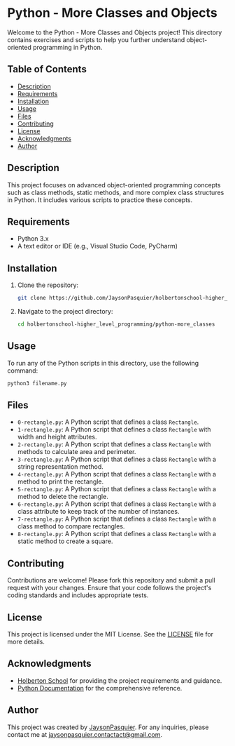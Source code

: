 # Python - More Classes and Objects

Welcome to the Python - More Classes and Objects project! This directory contains exercises and scripts to help you further understand object-oriented programming in Python.

## Table of Contents
- [Description](#description)
- [Requirements](#requirements)
- [Installation](#installation)
- [Usage](#usage)
- [Files](#files)
- [Contributing](#contributing)
- [License](#license)
- [Acknowledgments](#acknowledgments)
- [Author](#author)

## Description
This project focuses on advanced object-oriented programming concepts such as class methods, static methods, and more complex class structures in Python. It includes various scripts to practice these concepts.

## Requirements
- Python 3.x
- A text editor or IDE (e.g., Visual Studio Code, PyCharm)

## Installation
1. Clone the repository:
    ```bash
    git clone https://github.com/JaysonPasquier/holbertonschool-higher_level_programming.git
    ```
2. Navigate to the project directory:
    ```bash
    cd holbertonschool-higher_level_programming/python-more_classes
    ```

## Usage
To run any of the Python scripts in this directory, use the following command:
```bash
python3 filename.py
```

## Files
- `0-rectangle.py`: A Python script that defines a class `Rectangle`.
- `1-rectangle.py`: A Python script that defines a class `Rectangle` with width and height attributes.
- `2-rectangle.py`: A Python script that defines a class `Rectangle` with methods to calculate area and perimeter.
- `3-rectangle.py`: A Python script that defines a class `Rectangle` with a string representation method.
- `4-rectangle.py`: A Python script that defines a class `Rectangle` with a method to print the rectangle.
- `5-rectangle.py`: A Python script that defines a class `Rectangle` with a method to delete the rectangle.
- `6-rectangle.py`: A Python script that defines a class `Rectangle` with a class attribute to keep track of the number of instances.
- `7-rectangle.py`: A Python script that defines a class `Rectangle` with a class method to compare rectangles.
- `8-rectangle.py`: A Python script that defines a class `Rectangle` with a static method to create a square.

## Contributing
Contributions are welcome! Please fork this repository and submit a pull request with your changes. Ensure that your code follows the project's coding standards and includes appropriate tests.

## License
This project is licensed under the MIT License. See the [LICENSE](../LICENSE) file for more details.

## Acknowledgments
- [Holberton School](https://www.holbertonschool.com/) for providing the project requirements and guidance.
- [Python Documentation](https://docs.python.org/3/) for the comprehensive reference.

## Author
This project was created by [JaysonPasquier](https://github.com/JaysonPasquier).
For any inquiries, please contact me at jaysonpasquier.contactact@gmail.com.